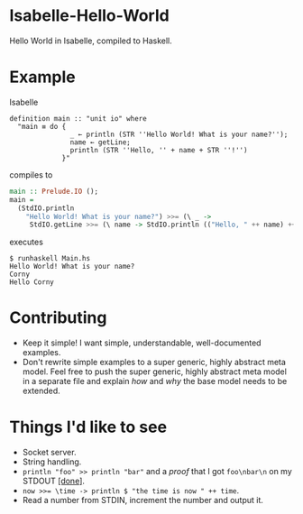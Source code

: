 # Isabelle-Hello-World
Hello World in Isabelle, compiled to Haskell.


# Example

Isabelle
```Isabelle
definition main :: "unit io" where
  "main ≡ do {
               _ ← println (STR ''Hello World! What is your name?'');
               name ← getLine;
               println (STR ''Hello, '' + name + STR ''!'')
             }"
```

compiles to

```Haskell
main :: Prelude.IO ();
main =
  (StdIO.println
    "Hello World! What is your name?") >>= (\ _ ->
     StdIO.getLine >>= (\ name -> StdIO.println (("Hello, " ++ name) ++ "!")));
```

executes

```
$ runhaskell Main.hs
Hello World! What is your name?
Corny
Hello Corny
```


# Contributing
 * Keep it simple! I want simple, understandable, well-documented examples.
 * Don't rewrite simple examples to a super generic, highly abstract meta model.
   Feel free to push the super generic, highly abstract meta model in a separate file and explain *how* and *why* the
   base model needs to be extended.

# Things I'd like to see
 * Socket server.
 * String handling.
 * `println "foo" >> println "bar"` and a *proof* that I got `foo\nbar\n` on my STDOUT [[done]](HelloWorld_Proof.thy).
 * `now >>= \time -> println $ "the time is now " ++ time`.
 * Read a number from STDIN, increment the number and output it.

